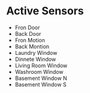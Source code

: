 Active Sensors
==============
- Fron Door
- Back Door
- Fron Motion
- Back Montion
- Laundry Window
- Dinnete Window
- Living Room Window
- Washroom Window
- Basement Window N
- Basement Window S

